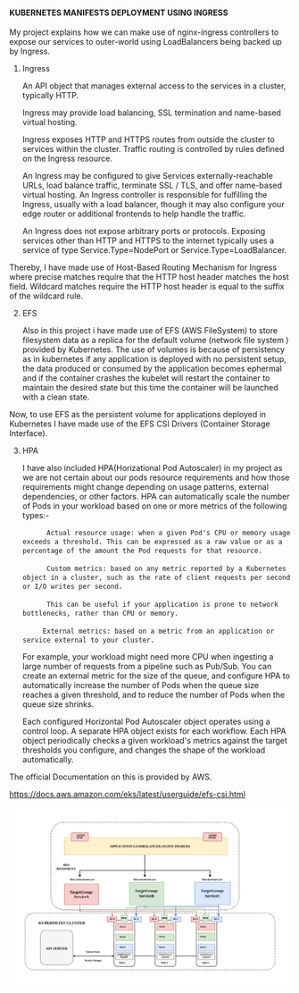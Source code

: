 #### KUBERNETES MANIFESTS DEPLOYMENT USING INGRESS

My project explains how we can make use of nginx-ingress controllers to expose our services to outer-world using LoadBalancers being backed up by Ingress.

1. Ingress

   An API object that manages external access to the services in a cluster, typically HTTP.

   Ingress may provide load balancing, SSL termination and name-based virtual hosting.

   Ingress exposes HTTP and HTTPS routes from outside the cluster to services within the cluster. Traffic routing is controlled by rules defined on the Ingress resource.

   An Ingress may be configured to give Services externally-reachable URLs, load balance traffic, terminate SSL / TLS, and offer name-based virtual hosting. An Ingress controller is responsible for fulfilling the Ingress, usually with a load balancer, though it may also configure your edge router or additional frontends to help handle the traffic.

   An Ingress does not expose arbitrary ports or protocols. Exposing services other than HTTP and HTTPS to the internet typically uses a service of type Service.Type=NodePort or Service.Type=LoadBalancer.

Thereby, I have made use of Host-Based Routing Mechanism for Ingress where precise matches require that the HTTP host header matches the host field. Wildcard matches require the HTTP host header is equal to the suffix of the wildcard rule.

2. EFS

   Also in this project i have made use of EFS (AWS FileSystem) to store filesystem data as a replica for the default volume (network file system ) provided by Kubernetes. The use of volumes is because of persistency as in kubernetes if any application is deployed with no persistent setup, the data produced or consumed by the application becomes ephermal and if the container crashes the kubelet will restart the container to maintain the desired state but this time the container will be launched with a clean state.

Now, to use EFS as the persistent volume for applications deployed in Kubernetes I have made use of the EFS CSI Drivers (Container Storage Interface).

3.  HPA

    I have also included HPA(Horizational Pod Autoscaler) in my project as we are not certain about our pods resource requirements and how those requirements might change depending on usage patterns, external dependencies, or other factors. HPA can automatically scale the number of Pods in your workload based on one or more metrics of the following types:-

              Actual resource usage: when a given Pod's CPU or memory usage exceeds a threshold. This can be expressed as a raw value or as a percentage of the amount the Pod requests for that resource.

              Custom metrics: based on any metric reported by a Kubernetes object in a cluster, such as the rate of client requests per second or I/O writes per second.

              This can be useful if your application is prone to network bottlenecks, rather than CPU or memory.

             External metrics: based on a metric from an application or service external to your cluster.

    For example, your workload might need more CPU when ingesting a large number of requests from a pipeline such as Pub/Sub. You can create an external metric for the size of the queue, and configure HPA to automatically increase the number of Pods when the queue size reaches a given threshold, and to reduce the number of Pods when the queue size shrinks.

    Each configured Horizontal Pod Autoscaler object operates using a control loop. A separate HPA object exists for each workflow. Each HPA object periodically checks a given workload's metrics against the target thresholds you configure, and changes the shape of the workload automatically.

The official Documentation on this is provided by AWS.

https://docs.aws.amazon.com/eks/latest/userguide/efs-csi.html

![alt-text](https://github.com/Abhishek010397/Kubernetes-route/blob/master/Route.png)

